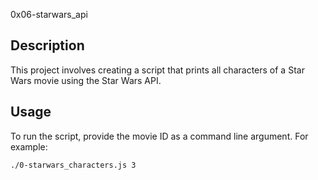 0x06-starwars_api

## Description
This project involves creating a script that prints all characters of a Star Wars movie using the Star Wars API.

## Usage
To run the script, provide the movie ID as a command line argument. For example:

```bash
./0-starwars_characters.js 3
